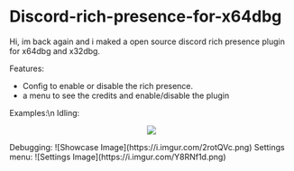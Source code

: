 # Discord-rich-presence-for-x64dbg
Hi, im back again and i maked a open source discord rich presence plugin for x64dbg and x32dbg.


Features:
- Config to enable or disable the rich presence.
- a menu to see the credits and enable/disable the plugin

Examples:\n
Idling:
<p align="center">
  <img src="https://i.imgur.com/DGOfxeL.png">
</p>
Debugging:
![Showcase Image](https://i.imgur.com/2rotQVc.png)
Settings menu:
![Settings Image](https://i.imgur.com/Y8RNf1d.png)
 
